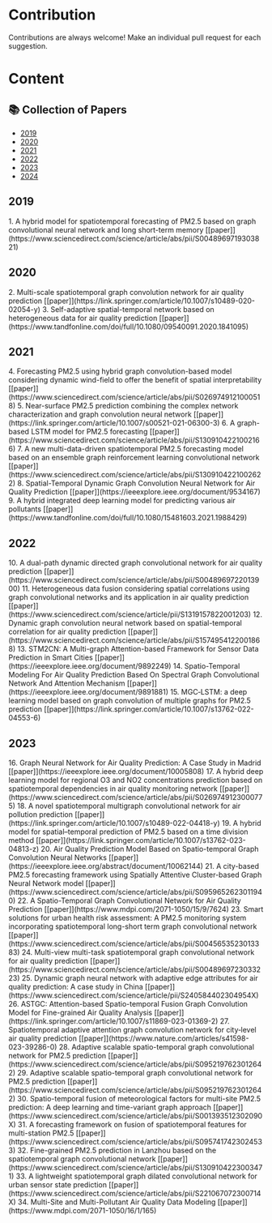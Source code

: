 # Contribution

Contributions are always welcome! Make an individual pull request for each suggestion.

# Content



## 📚 Collection of Papers
<ul>
    <li><a href="#2019">2019</a></li>
    <li><a href="#2020">2020</a></li>
    <li><a href="#2021">2021</a></li>
    <li><a href="#2022">2022</a></li>
    <li><a href="#2023">2023</a></li>
    <li><a href="#2024">2024</a></li>
</ul>

<h2 id="2019">2019</h2>
1. A hybrid model for spatiotemporal forecasting of PM2.5 based on graph
convolutional neural network and long short-term memory [[paper]](https://www.sciencedirect.com/science/article/abs/pii/S0048969719303821)
<h2 id="2020">2020</h2>
2. Multi-scale spatiotemporal graph convolution network for air
quality prediction [[paper]](https://link.springer.com/article/10.1007/s10489-020-02054-y)
3. Self-adaptive spatial-temporal network based on
heterogeneous data for air quality prediction [[paper]](https://www.tandfonline.com/doi/full/10.1080/09540091.2020.1841095)
<h2 id="2021">2021</h2>
4. Forecasting PM2.5 using hybrid graph convolution-based model
considering dynamic wind-field to offer the benefit of spatial
interpretability [[paper]](https://www.sciencedirect.com/science/article/abs/pii/S0269749121000518)
5. Near-surface PM2.5 prediction combining the complex network
characterization and graph convolution neural network [[paper]](https://link.springer.com/article/10.1007/s00521-021-06300-3)
6. A graph-based LSTM model for PM2.5 forecasting [[paper]](https://www.sciencedirect.com/science/article/abs/pii/S1309104221002166)
7. A new multi-data-driven spatiotemporal PM2.5 forecasting model based on
an ensemble graph reinforcement learning convolutional network [[paper]](https://www.sciencedirect.com/science/article/abs/pii/S1309104221002622)
8. Spatial-Temporal Dynamic Graph Convolution
Neural Network for Air Quality Prediction [[paper]](https://ieeexplore.ieee.org/document/9534167)
9. A hybrid integrated deep learning model for
predicting various air pollutants [[paper]](https://www.tandfonline.com/doi/full/10.1080/15481603.2021.1988429)
<h2 id="2022">2022</h2>
10. A dual-path dynamic directed graph convolutional network for air
quality prediction [[paper]](https://www.sciencedirect.com/science/article/abs/pii/S0048969722013900)
11. Heterogeneous data fusion considering spatial correlations using graph
convolutional networks and its application in air quality prediction [[paper]](https://www.sciencedirect.com/science/article/pii/S1319157822001203)
12. Dynamic graph convolution neural network based on spatial-temporal
correlation for air quality prediction [[paper]](https://www.sciencedirect.com/science/article/abs/pii/S1574954122001868)
13. STM2CN: A Multi-graph Attention-based
Framework for Sensor Data Prediction in Smart
Cities [[paper]](https://ieeexplore.ieee.org/document/9892249)
14. Spatio-Temporal Modeling For Air Quality
Prediction Based On Spectral Graph Convolutional
Network And Attention Mechanism [[paper]](https://ieeexplore.ieee.org/document/9891881)
15. MGC‑LSTM: a deep learning model based on graph convolution
of multiple graphs for PM2.5 prediction [[paper]](https://link.springer.com/article/10.1007/s13762-022-04553-6)
<h2 id="2023">2023</h2>
16. Graph Neural Network for Air Quality Prediction:
A Case Study in Madrid [[paper]](https://ieeexplore.ieee.org/document/10005808)
17. A hybrid deep learning model for regional O3 and NO2 concentrations
prediction based on spatiotemporal dependencies in air quality
monitoring network [[paper]](https://www.sciencedirect.com/science/article/abs/pii/S0269749123000775)
18. A novel spatiotemporal multigraph convolutional network
for air pollution prediction [[paper]](https://link.springer.com/article/10.1007/s10489-022-04418-y)
19. A hybrid model for spatial–temporal prediction of PM2.5 based
on a time division method [[paper]](https://link.springer.com/article/10.1007/s13762-023-04813-z)
20. Air Quality Prediction Model Based on
Spatio-temporal Graph Convolution Neural Networks [[paper]](https://ieeexplore.ieee.org/abstract/document/10062144)
21. A city-based PM2.5 forecasting framework using Spatially Attentive
Cluster-based Graph Neural Network model [[paper]](https://www.sciencedirect.com/science/article/abs/pii/S0959652623011940)
22. A Spatio-Temporal Graph Convolutional Network for Air
Quality Prediction [[paper]](https://www.mdpi.com/2071-1050/15/9/7624)
23. Smart solutions for urban health risk assessment: A PM2.5 monitoring
system incorporating spatiotemporal long-short term graph
convolutional network [[paper]](https://www.sciencedirect.com/science/article/abs/pii/S0045653523013383)
24. Multi-view multi-task spatiotemporal graph convolutional network for air
quality prediction [[paper]](https://www.sciencedirect.com/science/article/abs/pii/S0048969723033223)
25. Dynamic graph neural network with adaptive edge attributes for
air quality prediction: A case study in China [[paper]](https://www.sciencedirect.com/science/article/pii/S240584402304954X)
26. ASTGC: Attention-based Spatio-temporal Fusion Graph Convolution
Model for Fine-grained Air Quality Analysis [[paper]](https://link.springer.com/article/10.1007/s11869-023-01369-2)
27. Spatiotemporal adaptive attention
graph convolution network
for city‑level air quality prediction [[paper]](https://www.nature.com/articles/s41598-023-39286-0)
28. Adaptive scalable spatio-temporal graph convolutional network for PM2.5
prediction [[paper]](https://www.sciencedirect.com/science/article/abs/pii/S0952197623012642)
29. Adaptive scalable spatio-temporal graph convolutional network for PM2.5
prediction [[paper]](https://www.sciencedirect.com/science/article/abs/pii/S0952197623012642)
30. Spatio-temporal fusion of meteorological factors for multi-site PM2.5
prediction: A deep learning and time-variant graph approach [[paper]](https://www.sciencedirect.com/science/article/abs/pii/S001393512302090X)
31. A forecasting framework on fusion of spatiotemporal features for
multi-station PM2.5 [[paper]](https://www.sciencedirect.com/science/article/abs/pii/S0957417423024533)
32. Fine-grained PM2.5 prediction in Lanzhou based on the spatiotemporal graph
convolutional network [[paper]](https://www.sciencedirect.com/science/article/abs/pii/S1309104223003471)
33. A lightweight spatiotemporal graph dilated convolutional network for
urban sensor state prediction [[paper]](https://www.sciencedirect.com/science/article/abs/pii/S221067072300714X)
34. Multi-Site and Multi-Pollutant Air Quality Data Modeling [[paper]](https://www.mdpi.com/2071-1050/16/1/165)

























